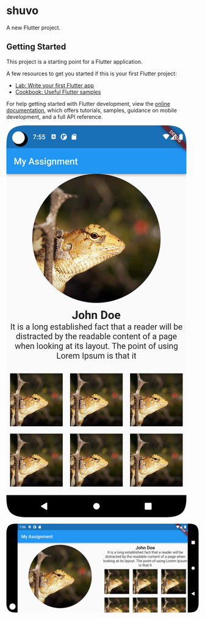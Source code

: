 # shuvo

A new Flutter project.

## Getting Started

This project is a starting point for a Flutter application.

A few resources to get you started if this is your first Flutter project:

- [Lab: Write your first Flutter app](https://docs.flutter.dev/get-started/codelab)
- [Cookbook: Useful Flutter samples](https://docs.flutter.dev/cookbook)

For help getting started with Flutter development, view the
[online documentation](https://docs.flutter.dev/), which offers tutorials,
samples, guidance on mobile development, and a full API reference.




![Alt Text](https://github.com/Eternal-Monarch/shuvo2023/blob/master/portait%20.png)

![Alt Text](https://github.com/Eternal-Monarch/shuvo2023/blob/master/landscapr.png)





